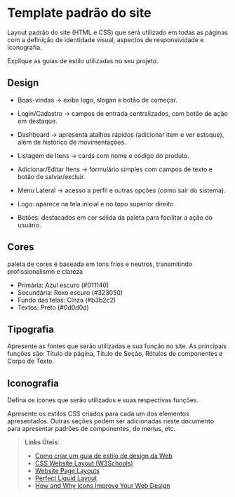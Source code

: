 # Template padrão do site

Layout padrão do site (HTML e CSS) que será utilizado em todas as páginas com a definição de identidade visual, aspectos de responsividade e iconografia.

Explique as guias de estilo utilizadas no seu projeto.

## Design

- Boas-vindas → exibe logo, slogan e botão de começar.

- Login/Cadastro → campos de entrada centralizados, com botão de ação em destaque.

- Dashboard → apresenta atalhos rápidos (adicionar item e ver estoque), além de histórico de movimentações.

- Listagem de Itens → cards com nome e código do produto.

- Adicionar/Editar Itens → formulário simples com campos de texto e botão de salvar/excluir.

- Menu Lateral → acesso a perfil e outras opções (como sair do sistema).

- Logo: aparece na tela inicial e no topo superior direito

- Botões: destacados em cor sólida da paleta para facilitar a ação do usuário.


## Cores

paleta de cores é baseada em tons frios e neutros, transmitindo profissionalismo e clareza

- Primária: Azul escuro (#011140)
- Secundária: Roxo escuro (#323050)
- Fundo das telas: Cinza (#b3b2c2)
- Textos: Preto (#0d0d0d)

## Tipografia

Apresente as fontes que serão utilizadas e sua função no site. As principais funções são: Título de página, Título de Seção, Rótulos de componentes e Corpo de Texto.


## Iconografia

Defina os ícones que serão utilizados e suas respectivas funções.

Apresente os estilos CSS criados para cada um dos elementos apresentados.
Outras seções podem ser adicionadas neste documento para apresentar padrões de componentes, de menus, etc.


> **Links Úteis**:
>
> -  [Como criar um guia de estilo de design da Web](https://edrodrigues.com.br/blog/como-criar-um-guia-de-estilo-de-design-da-web/#)
> - [CSS Website Layout (W3Schools)](https://www.w3schools.com/css/css_website_layout.asp)
> - [Website Page Layouts](http://www.cellbiol.com/bioinformatics_web_development/chapter-3-your-first-web-page-learning-html-and-css/website-page-layouts/)
> - [Perfect Liquid Layout](https://matthewjamestaylor.com/perfect-liquid-layouts)
> - [How and Why Icons Improve Your Web Design](https://usabilla.com/blog/how-and-why-icons-improve-you-web-design/)
